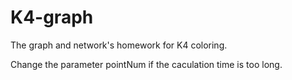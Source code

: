 # K4-graph
The graph and network's homework for K4 coloring.

Change the parameter pointNum if the caculation time is too long.
